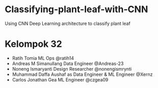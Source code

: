 # Classifying-plant-leaf-with-CNN
 Using CNN Deep Learning architecture to classify plant leaf

 # Kelompok 32
- Ratih Tomia ML Ops @ratih14
- Andreas M Simanullang Data Engineer @Andreas-23
- Noneng Ismaryanti Design Researcher @nonengismrynti
- Muhammad Daffa Aushaf as Data Engineer & ML Engineer @Xernz
- Carlos Jonathan Gea ML Engineer @czgea09
